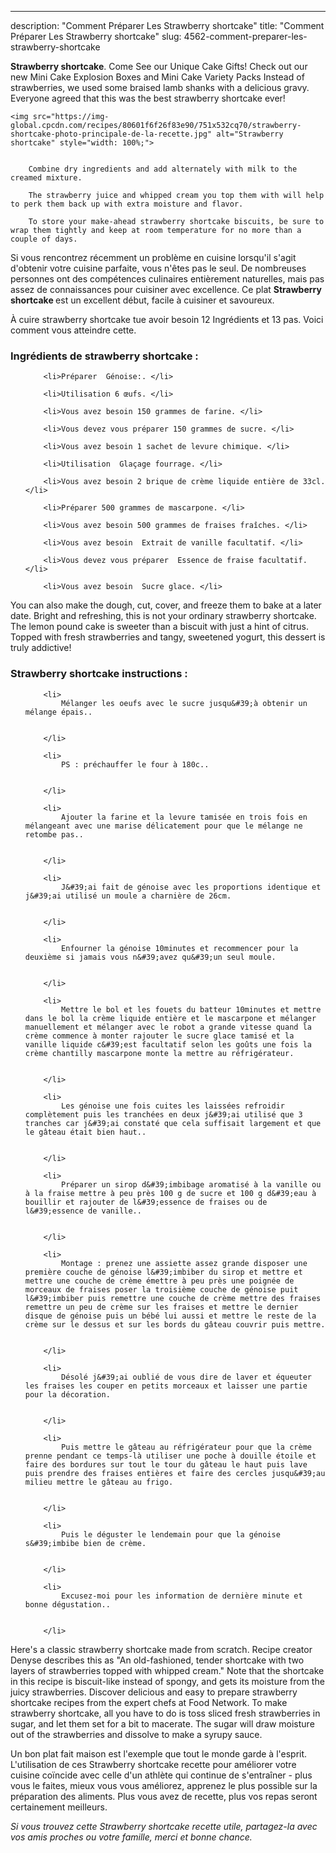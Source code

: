 ---
description: "Comment Préparer Les Strawberry shortcake"
title: "Comment Préparer Les Strawberry shortcake"
slug: 4562-comment-preparer-les-strawberry-shortcake

<p>
	<strong>Strawberry shortcake</strong>. 
	Come See our Unique Cake Gifts! Check out our new Mini Cake Explosion Boxes and Mini Cake Variety Packs Instead of strawberries, we used some braised lamb shanks with a delicious gravy. Everyone agreed that this was the best strawberry shortcake ever!
</p>
<p>
	
	<img src="https://img-global.cpcdn.com/recipes/80601f6f26f83e90/751x532cq70/strawberry-shortcake-photo-principale-de-la-recette.jpg" alt="Strawberry shortcake" style="width: 100%;">
	
	
		Combine dry ingredients and add alternately with milk to the creamed mixture.
	
		The strawberry juice and whipped cream you top them with will help to perk them back up with extra moisture and flavor.
	
		To store your make-ahead strawberry shortcake biscuits, be sure to wrap them tightly and keep at room temperature for no more than a couple of days.
	
</p>

Si vous rencontrez récemment un problème en cuisine lorsqu'il s'agit d'obtenir votre cuisine parfaite, vous n'êtes pas le seul. De nombreuses personnes ont des compétences culinaires entièrement naturelles, mais pas assez de connaissances pour cuisiner avec excellence. Ce plat <strong> Strawberry shortcake </strong> est un excellent début, facile à cuisiner et savoureux.

<!--inarticleads1-->

À cuire strawberry shortcake tue avoir besoin 12 Ingrédients et 13 pas. Voici comment vous atteindre cette.

<h3>Ingrédients de strawberry shortcake :</h3>

<ol>
	
		<li>Préparer  Génoise:. </li>
	
		<li>Utilisation 6 œufs. </li>
	
		<li>Vous avez besoin 150 grammes de farine. </li>
	
		<li>Vous devez vous préparer 150 grammes de sucre. </li>
	
		<li>Vous avez besoin 1 sachet de levure chimique. </li>
	
		<li>Utilisation  Glaçage fourrage. </li>
	
		<li>Vous avez besoin 2 brique de crème liquide entière de 33cl. </li>
	
		<li>Préparer 500 grammes de mascarpone. </li>
	
		<li>Vous avez besoin 500 grammes de fraises fraîches. </li>
	
		<li>Vous avez besoin  Extrait de vanille facultatif. </li>
	
		<li>Vous devez vous préparer  Essence de fraise facultatif. </li>
	
		<li>Vous avez besoin  Sucre glace. </li>
	
</ol>

You can also make the dough, cut, cover, and freeze them to bake at a later date. Bright and refreshing, this is not your ordinary strawberry shortcake. The lemon pound cake is sweeter than a biscuit with just a hint of citrus. Topped with fresh strawberries and tangy, sweetened yogurt, this dessert is truly addictive! 

<!--inarticleads2-->

<h3>Strawberry shortcake instructions :</h3>

<ol>
	
		<li>
			Mélanger les oeufs avec le sucre jusqu&#39;à obtenir un mélange épais..
			
			
		</li>
	
		<li>
			PS : préchauffer le four à 180c..
			
			
		</li>
	
		<li>
			Ajouter la farine et la levure tamisée en trois fois en mélangeant avec une marise délicatement pour que le mélange ne retombe pas..
			
			
		</li>
	
		<li>
			J&#39;ai fait de génoise avec les proportions identique et j&#39;ai utilisé un moule a charnière de 26cm.
			
			
		</li>
	
		<li>
			Enfourner la génoise 10minutes et recommencer pour la deuxième si jamais vous n&#39;avez qu&#39;un seul moule.
			
			
		</li>
	
		<li>
			Mettre le bol et les fouets du batteur 10minutes et mettre dans le bol la crème liquide entière et le mascarpone et mélanger manuellement et mélanger avec le robot a grande vitesse quand la crème commence à monter rajouter le sucre glace tamisé et la vanille liquide c&#39;est facultatif selon les goûts une fois la crème chantilly mascarpone monte la mettre au réfrigérateur.
			
			
		</li>
	
		<li>
			Les génoise une fois cuites les laissées refroidir complètement puis les tranchées en deux j&#39;ai utilisé que 3 tranches car j&#39;ai constaté que cela suffisait largement et que le gâteau était bien haut..
			
			
		</li>
	
		<li>
			Préparer un sirop d&#39;imbibage aromatisé à la vanille ou à la fraise mettre à peu près 100 g de sucre et 100 g d&#39;eau à bouillir et rajouter de l&#39;essence de fraises ou de l&#39;essence de vanille..
			
			
		</li>
	
		<li>
			Montage : prenez une assiette assez grande disposer une première couche de génoise l&#39;imbiber du sirop et mettre et mettre une couche de crème émettre à peu près une poignée de morceaux de fraises poser la troisième couche de génoise puit l&#39;imbiber puis remettre une couche de crème mettre des fraises remettre un peu de crème sur les fraises et mettre le dernier disque de génoise puis un bébé lui aussi et mettre le reste de la crème sur le dessus et sur les bords du gâteau couvrir puis mettre.
			
			
		</li>
	
		<li>
			Désolé j&#39;ai oublié de vous dire de laver et équeuter les fraises les couper en petits morceaux et laisser une partie pour la décoration.
			
			
		</li>
	
		<li>
			Puis mettre le gâteau au réfrigérateur pour que la crème prenne pendant ce temps-là utiliser une poche à douille étoile et faire des bordures sur tout le tour du gâteau le haut puis lave puis prendre des fraises entières et faire des cercles jusqu&#39;au milieu mettre le gâteau au frigo.
			
			
		</li>
	
		<li>
			Puis le déguster le lendemain pour que la génoise s&#39;imbibe bien de crème.
			
			
		</li>
	
		<li>
			Excusez-moi pour les information de dernière minute et bonne dégustation..
			
			
		</li>
	
</ol>

Here&#39;s a classic strawberry shortcake made from scratch. Recipe creator Denyse describes this as &#34;An old-fashioned, tender shortcake with two layers of strawberries topped with whipped cream.&#34; Note that the shortcake in this recipe is biscuit-like instead of spongy, and gets its moisture from the juicy strawberries. Discover delicious and easy to prepare strawberry shortcake recipes from the expert chefs at Food Network. To make strawberry shortcake, all you have to do is toss sliced fresh strawberries in sugar, and let them set for a bit to macerate. The sugar will draw moisture out of the strawberries and dissolve to make a syrupy sauce. 

<!--inarticleads1-->

<p>
Un bon plat fait maison est l'exemple que tout le monde garde à l'esprit. L'utilisation de ces Strawberry shortcake recette pour améliorer votre cuisine coïncide avec celle d'un athlète qui continue de s'entraîner - plus vous le faites, mieux vous vous améliorez, apprenez le plus possible sur la préparation des aliments. Plus vous avez de recette, plus vos repas seront certainement meilleurs.
</p>

<p>
<i>Si vous trouvez cette Strawberry shortcake recette utile, partagez-la avec vos amis proches ou votre famille, merci et bonne chance.</i>
</p>
